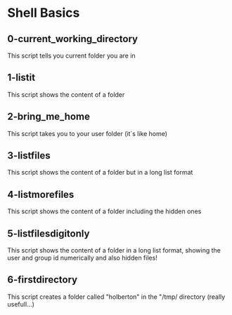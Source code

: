 # Shell Basics

## 0-current_working_directory
This script tells you current folder you are in

## 1-listit
This script shows the content of a folder

## 2-bring_me_home
This script takes you to your user folder (it´s like home)

## 3-listfiles
This script shows the content of a folder but in a long list format

## 4-listmorefiles
This script shows the content of a folder including the hidden ones

## 5-listfilesdigitonly
This script shows the content of a folder in a long list format, showing the user and group id numerically and also hidden files!

## 6-firstdirectory
This script creates a folder called "holberton" in the "/tmp/ directory (really usefull...)
